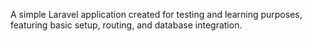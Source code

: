 A simple Laravel application created for testing and learning purposes, featuring basic setup, routing, and database integration.
